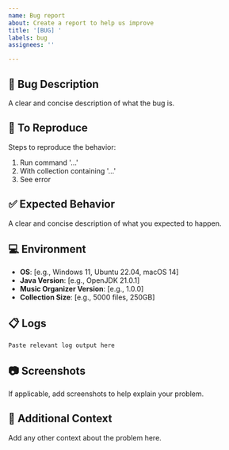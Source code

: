 ```yaml
---
name: Bug report
about: Create a report to help us improve
title: '[BUG] '
labels: bug
assignees: ''

---
```


## 🐛 Bug Description
A clear and concise description of what the bug is.

## 📝 To Reproduce
Steps to reproduce the behavior:
1. Run command '...'
2. With collection containing '...'
3. See error

## ✅ Expected Behavior
A clear and concise description of what you expected to happen.

## 💻 Environment
- **OS**: [e.g., Windows 11, Ubuntu 22.04, macOS 14]
- **Java Version**: [e.g., OpenJDK 21.0.1]
- **Music Organizer Version**: [e.g., 1.0.0]
- **Collection Size**: [e.g., 5000 files, 250GB]

## 📋 Logs
```
Paste relevant log output here
```

## 📷 Screenshots
If applicable, add screenshots to help explain your problem.

## 🔧 Additional Context
Add any other context about the problem here.